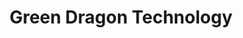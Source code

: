 ---
title: "Green Dragon Technology"
url: /north-little-rock/green-dragon-technology/
shop: computer
---